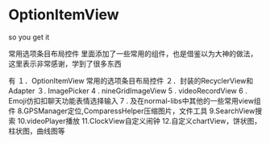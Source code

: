 # OptionItemView
so you get it

常用选项条目布局控件 里面添加了一些常用的组件，也是借鉴以为大神的做法，这里表示非常感谢，学到了很多东西

有  １．OptionItemView 常用的选项条目布局控件
    ２．封装的RecyclerView和Adapter
    ３. ImagePicker
    4 . nineGridImageView
    5 . videoRecordView
    6 . Emoji仿扣扣聊天功能表情选择输入
    7 . 及在normal-libs中其他的一些常用view组件
    8.GPSManager定位,ComparessHelper压缩图片，文件工具
    9.SearchView搜索
    10.videoPlayer播放
    11.ClockView自定义闹钟 12.自定义chartView，饼状图，柱状图，曲线图等
